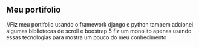 ## Meu portifolio 

//Fiz meu portifolio usando o framework django e python tambem adcionei algumas bibliotecas de scroll e boostrap 5 fiz um monolito apenas usando essas tecnologias para mostra um pouco do meu conhecimento
